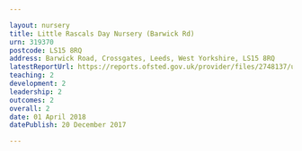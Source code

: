 ```yaml
---

layout: nursery
title: Little Rascals Day Nursery (Barwick Rd)
urn: 319370
postcode: LS15 8RQ
address: Barwick Road, Crossgates, Leeds, West Yorkshire, LS15 8RQ
latestReportUrl: https://reports.ofsted.gov.uk/provider/files/2748137/urn/319370.pdf
teaching: 2
development: 2
leadership: 2
outcomes: 2
overall: 2
date: 01 April 2018 
datePublish: 20 December 2017

---
```

